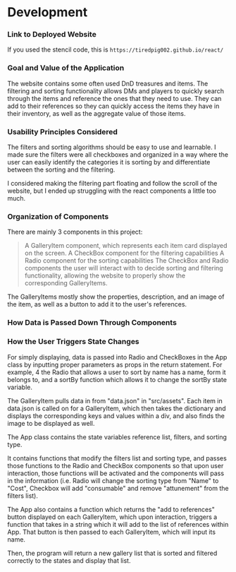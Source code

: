 # Development

### Link to Deployed Website
If you used the stencil code, this is `https://tiredpig002.github.io/react/`

### Goal and Value of the Application
The website contains some often used DnD treasures and items. The filtering and 
sorting functionality allows DMs and players to quickly search through the items
and reference the ones that they need to use. They can add to their references 
so they can quickly access the items they have in their inventory, as well as
the aggregate value of those items.

### Usability Principles Considered
The filters and sorting algorithms should be easy to use and learnable.
I made sure the filters were all checkboxes and organized in a way where the 
user can easily identify the categories it is sorting by and differentiate 
between the sorting and the filtering. 

I considered making the filtering part floating and follow the scroll of the 
website, but I ended up struggling with the react components a little too much.

### Organization of Components
There are mainly 3 components in this project:
 > A GalleryItem component, which represents each item card displayed on the 
    screen.
 > A CheckBox component for the filtering capabilities
 > A Radio component for the sorting capabilities
The CheckBox and Radio components the user will interact with to decide sorting
and filtering functionality, allowing the website to properly show the 
corresponding GalleryItems. 

The GalleryItems mostly show the properties, description, and an image of the 
item, as well as a button to add it to the user's references.

### How Data is Passed Down Through Components
### How the User Triggers State Changes
For simply displaying, data is passed into Radio and CheckBoxes in the App class
by inputting proper parameters as props in the return statement. For example, 4
the Radio that allows a user to sort by name has a name, form it belongs to, and 
a sortBy function which allows it to change the sortBy state variable.

The GalleryItem pulls data in from "data.json" in "src/assets". Each item in
data.json is called on for a GalleryItem, which then takes the dictionary and
displays the corresponding keys and values within a div, and also finds the 
image to be displayed as well. 

The App class contains the state variables reference list, filters, and sorting 
type.

It contains functions that modify the filters list and sorting type, and passes
those functions to the Radio and CheckBox components so that upon user 
interaction, those functions will be activated and the components will pass in
the information (i.e. Radio will change the sorting type from "Name" to "Cost", 
Checkbox will add "consumable" and remove "attunement" from the filters list).

The App also contains a function which returns the "add to references" button 
displayed on each GalleryItem, which upon interaction, triggers a function that
takes in a string which it will add to the list of references within App. That 
button is then passed to each GalleryItem, which will input its name. 

Then, the program will return a new gallery list that is sorted and filtered
correctly to the states and display that list. 



